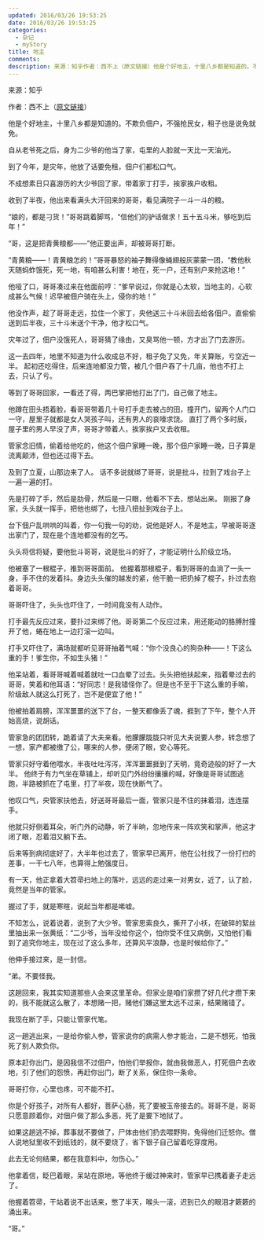 ```yaml
---
updated: 2016/03/26 19:53:25
date: 2016/03/26 19:53:25
categories: 
  - 杂记
  - myStory
title: 地主
comments: 
description: 来源：知乎作者：西不上（原文链接）他是个好地主，十里八乡都是知道的。不欺负佃户，不强抢民女，租子也是说免就免。自从老爷死之后，身为二少爷的他当了家，屯里的人脸就一天比一天油光。到了今年，是灾年，他放了话要免租，佃户们都松口气。不成想素日只喜游历的大少爷回了家，带着家丁打手，挨家挨户收租。
---
```

来源：知乎

作者：西不上（[原文链接](https://www.zhihu.com/question/265791395/answer/301593461)）

他是个好地主，十里八乡都是知道的。不欺负佃户，不强抢民女，租子也是说免就免。

自从老爷死之后，身为二少爷的他当了家，屯里的人脸就一天比一天油光。

到了今年，是灾年，他放了话要免租，佃户们都松口气。

不成想素日只喜游历的大少爷回了家，带着家丁打手，挨家挨户收租。

收到了半夜，他出来看满头大汗回来的哥哥，看见满院子一斗一斗的粮。

“娘的，都是刁货！”哥哥跳着脚骂，“信他们的驴话做求！五十五斗米，够吃到后年！”

“哥，这是把青黄粮都——”他正要出声，却被哥哥打断。

“青黄粮——！青黄粮怎的！”哥哥暴怒的袖子舞得像蝇翅般灰蒙蒙一团，“教他秋天随蚂蚱饿死，死一地，有咱甚么利害！地在，死一户，还有别户来抢这地！”

他哑了口，哥哥凑过来在他面前哼：“爹早说过，你就是心太软，当地主的，心软成甚么气候！迟早被佃户骑在头上，侵你的地！”

他没作声，趁了哥哥走远，拉住一个家丁，央他送三十斗米回去给各佃户。直偷偷送到后半夜，三十斗米送个干净，他才松口气。

灾年过了，佃户没饿死人，哥哥猜了缘由，又臭骂他一顿，方才出了门去游历。

这一去四年，地里不知道为什么收成总不好，租子免了又免，年关算账，亏空近一半。 起初还吃得住，后来连地都没力管，被几个佃户吞了十几亩，他也不打上去，只认了亏。

等到了哥哥回家，一看还了得，两巴掌把他打出了门，自己做了地主。

他蹲在田头捂着脸，看哥哥带着几十号打手走去被占的田，撞开门，留两个人门口一守，屋里子就都是女人哭孩子叫，还有男人的哀嚎求饶。 直打了两个多时辰，屋子里的男人早没了声，哥哥才带着人，挨家挨户又去收租。

管家念旧情，偷着给他吃的，他这个佃户家睡一晚，那个佃户家睡一晚，日子算是流离颠沛，但也还过得下去。

及到了立夏，山那边来了人。 话不多说就绑了哥哥，说是批斗，拉到了戏台子上一遍一遍的打。

先是打碎了手，然后是肋骨，然后是一只眼，他看不下去，想站出来。 刚报了身家，头头就一挥手，把他也绑了，七扭八扭扯到戏台子上。

台下佃户乱哄哄的叫着，你一句我一句的劝，说他是好人，不是地主，早被哥哥逐出家门了，现在是个连地都没有的乞丐。

头头将信将疑，要他批斗哥哥，说是批斗的好了，才能证明什么阶级立场。

他被塞了一根棍子，推到哥哥面前。 他握着那根棍子，看到哥哥的血淌了一头一身，手不住的发着抖。身边头头催的越发的紧，他干脆一把扔掉了棍子，扑过去抱着哥哥。

哥哥吓住了，头头也吓住了，一时间竟没有人动作。

打手最先反应过来，要扑过来绑了他。哥哥第二个反应过来，用还能动的胳膊肘撞开了他，蜷在地上一边打滚一边叫。

打手又吓住了，满场就都听见哥哥抽着气喊：“你个没良心的狗杂种——！下这么重的手！爹生你，不如生头猪！”

他呆站着，看哥哥喊着喊着就吐一口血晕了过去。头头把他扶起来，指着晕过去的哥哥，笑着和他耳语：“好同志！是我错怪你了。但是也不至于下这么重的手嘛，阶级敌人就这么打死了，岂不是便宜了他！”

他被拍着肩膀，浑浑噩噩的送下了台，一整天都像丢了魂，捱到了下午，整个人开始高烧，说胡话。

管家急的团团转，跪着请了大夫来看。他朦朦胧胧只听见大夫说要人参，转念想了一想，家产都被缴了公，哪来的人参，便闭了眼，安心等死。

管家只好守着他喂水，半夜吐吐泻泻，浑浑噩噩捱到了天明，竟奇迹般的好了一大半。 他终于有力气坐在草铺上，却听见门外纷纷攘攘的喊，好像是哥哥试图逃跑，半路被抓在了屯里，打了半夜，现在快断气了。

他叹口气，央管家扶他去，好送哥哥最后一面，管家只是不住的抹着泪，连连摆手。

他就只好侧着耳朵，听门外的动静，听了半晌，忽地传来一阵欢笑和掌声，他这才闭了眼，忍着泪又躺下去。

后来等到病彻底好了，大半年也过去了，管家早已离开，他在公社找了一份打扫的差事，一干七八年，也算得上勉强度日。

有一天，他正拿着大笤帚扫地上的落叶，远远的走过来一对男女，近了，认了脸，竟然是当年的管家。

握过了手，就是寒暄，说起当年都是唏嘘。

不知怎么，说着说着，说到了大少爷。管家思索良久，撕开了小袄，在破碎的絮丝里抽出来一张黄纸：“二少爷，当年没给你这个，怕你受不住又病倒，又怕他们看到了追究你地主，现在过了这么多年，还算风平浪静，也是时候给你了。”

他伸手接过来，是一封信。

“弟。不要怪我。

这趟回来，我其实知道那些人会来这里革命。但家业是咱们家攒了好几代才攒下来的，我不能就这么散了，本想赌一把，赌他们嫌这里太远不过来，结果赌错了。

我现在断了手，只能让管家代笔。

这一趟逃出来，一是给你偷人参，管家说你的病需人参才能治，二是不想死，怕我死了别人欺负你。

原本赶你出门，是因我信不过佃户，怕他们举报你，就由我做恶人，打死佃户去收地，引了他们的怨愤，再赶你出门，断了关系，保住你一条命。

哥哥打你，心里也疼，可不能不打。

你是个好孩子，对所有人都好，菩萨心肠，死了要被玉帝接去的。哥哥不是，哥哥只愿意顾着你，对佃户做了那么多恶，死了是要下地狱了。

如果这趟逃不掉，葬事就不要做了，尸体由他们扔去喂野狗，免得他们迁怒你。僧人说地狱里收不到纸钱的，就不要烧了，省下银子自己留着吃穿度用。

此去无论何结果，都在我意料中，勿伤心。”

他拿着信，眨巴着眼，呆站在原地，等他终于缓过神来时，管家早已携着妻子走远了。

他握着笤帚，干站着说不出话来，憋了半天，喉头一滚，迟到已久的眼泪才簌簌的涌出来。

“哥。”